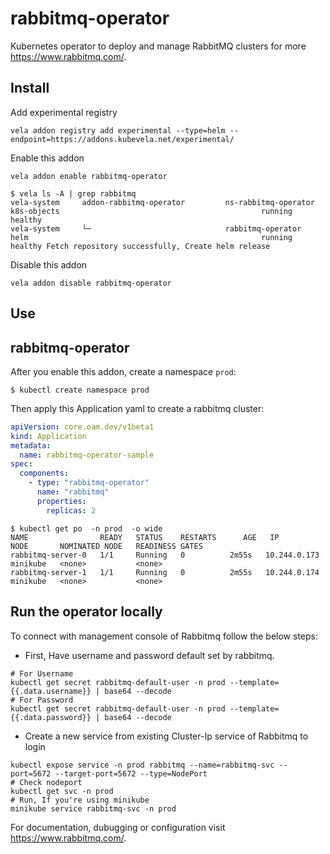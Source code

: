 # rabbitmq-operator

Kubernetes operator to deploy and manage RabbitMQ clusters for more https://www.rabbitmq.com/.

## Install

Add experimental registry
```
vela addon registry add experimental --type=helm --endpoint=https://addons.kubevela.net/experimental/
```

Enable this addon
```
vela addon enable rabbitmq-operator
```

```shell
$ vela ls -A | grep rabbitmq
vela-system     addon-rabbitmq-operator         ns-rabbitmq-operator                    k8s-objects                                             running         healthy
vela-system     └─                              rabbitmq-operator                       helm                                                    running         healthy Fetch repository successfully, Create helm release
```

Disable this addon
```
vela addon disable rabbitmq-operator
```

## Use
## rabbitmq-operator

After you enable this addon, create a namespace `prod`:

```shell
$ kubectl create namespace prod
```

Then apply this Application yaml to create a rabbitmq cluster:

```yaml
apiVersion: core.oam.dev/v1beta1
kind: Application
metadata:
  name: rabbitmq-operator-sample
spec:
  components:
    - type: "rabbitmq-operator"
      name: "rabbitmq"
      properties:
        replicas: 2
```

```shell
$ kubectl get po  -n prod  -o wide
NAME                READY   STATUS    RESTARTS      AGE   IP            NODE       NOMINATED NODE   READINESS GATES
rabbitmq-server-0   1/1     Running   0          2m55s   10.244.0.173   minikube   <none>           <none>
rabbitmq-server-1   1/1     Running   0          2m55s   10.244.0.174   minikube   <none>           <none>
```

## Run the operator locally

To connect with management console of Rabbitmq follow the below steps:

- First, Have username and password default set by rabbitmq.

```shell
# For Username
kubectl get secret rabbitmq-default-user -n prod --template={{.data.username}} | base64 --decode
# For Password
kubectl get secret rabbitmq-default-user -n prod --template={{.data.password}} | base64 --decode
```

- Create a new service from existing Cluster-Ip service of Rabbitmq to login

```shell
kubectl expose service -n prod rabbitmq --name=rabbitmq-svc --port=5672 --target-port=5672 --type=NodePort
# Check nodeport
kubectl get svc -n prod
# Run, If you're using minikube
minikube service rabbitmq-svc -n prod
```

For documentation, dubugging or configuration visit https://www.rabbitmq.com/.
